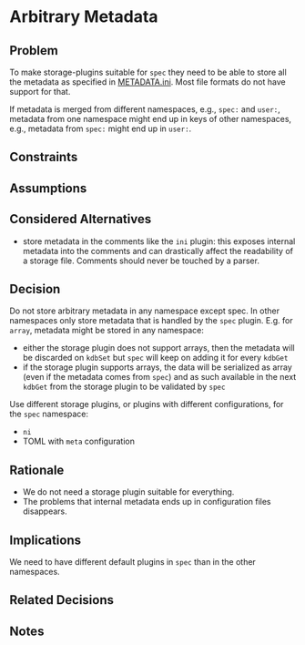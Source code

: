 # Arbitrary Metadata

## Problem

To make storage-plugins suitable for `spec` they need to be able to store
all the metadata as specified in [METADATA.ini](/doc/METADATA.ini).
Most file formats do not have support for that.

If metadata is merged from different namespaces, e.g., `spec:` and `user:`,
metadata from one namespace might end up in keys of other namespaces, e.g.,
metadata from `spec:` might end up in `user:`.

## Constraints

## Assumptions

## Considered Alternatives

- store metadata in the comments like the `ini` plugin:
  this exposes internal metadata into the comments and
  can drastically affect the readability of a storage file.
  Comments should never be touched by a parser.

## Decision

Do not store arbitrary metadata in any namespace except spec.
In other namespaces only store metadata that is handled by the `spec` plugin.
E.g. for `array`, metadata might be stored in any namespace:

- either the storage plugin does not support arrays, then the metadata will be discarded
  on `kdbSet` but `spec` will keep on adding it for every `kdbGet`
- if the storage plugin supports arrays, the data will be serialized as array
  (even if the metadata comes from `spec`) and as such available in the next `kdbGet`
  from the storage plugin to be validated by `spec`

Use different storage plugins, or plugins with different configurations,
for the `spec` namespace:

- `ni`
- TOML with `meta` configuration

## Rationale

- We do not need a storage plugin suitable for everything.
- The problems that internal metadata ends up in configuration files disappears.

## Implications

We need to have different default plugins in `spec` than in the other namespaces.

## Related Decisions

## Notes
